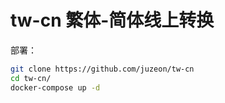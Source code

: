 # tw-cn 繁体-简体线上转换

部署：

```bash
git clone https://github.com/juzeon/tw-cn
cd tw-cn/
docker-compose up -d
```
